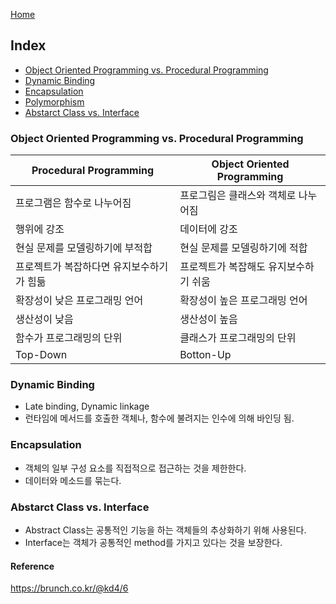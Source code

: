 [Home](https://jtrimind.github.io/)

## Index
- [Object Oriented Programming vs. Procedural Programming](#object-oriented-programming-vs.-procedural-programming)
- [Dynamic Binding](#dynamic-binding)
- [Encapsulation](#encapsulation)
- [Polymorphism](polymorphism.md)
- [Abstarct Class vs. Interface](#abstarct-class-vs.-interface)

### Object Oriented Programming vs. Procedural Programming

| Procedural Programming                    | Object Oriented Programming           |
| ----------------------------------------- | ------------------------------------- |
| 프로그램은 함수로 나누어짐                | 프로그림은 클래스와 객체로 나누어짐   |
| 행위에 강조                               | 데이터에 강조                         |
| 현실 문제를 모델링하기에 부적합           | 현실 문제를 모델링하기에 적합         |
| 프로젝트가 복잡하다면 유지보수하기가 힘듦 | 프로젝트가 복잡해도 유지보수하기 쉬움 |
| 확장성이 낮은 프로그래밍 언어             | 확장성이 높은 프로그래밍 언어         |
| 생산성이 낮음                             | 생산성이 높음                         |
| 함수가 프로그래밍의 단위                  | 클래스가 프로그래밍의 단위            |
| Top-Down                                  | Botton-Up                             |

### Dynamic Binding
- Late binding, Dynamic linkage
- 런타임에 메서드를 호출한 객체나, 함수에 불려지는 인수에 의해 바인딩 됨.

### Encapsulation
- 객체의 일부 구성 요소를 직접적으로 접근하는 것을 제한한다.
- 데이터와 메소드를 묶는다.

### Abstarct Class vs. Interface
- Abstract Class는 공통적인 기능을 하는 객체들의 추상화하기 위해 사용된다.
- Interface는 객체가 공통적인 method를 가지고 있다는 것을 보장한다.

#### Reference
https://brunch.co.kr/@kd4/6